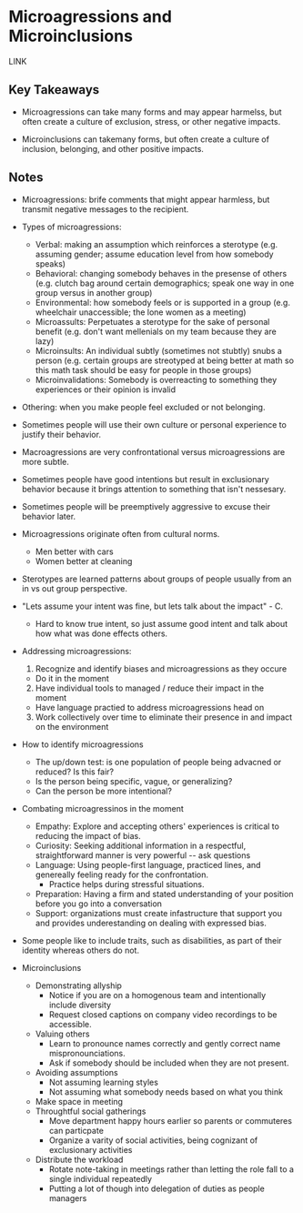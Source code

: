 # Microagressions and Microinclusions

LINK

## Key Takeaways

* Microagressions can take many forms and may appear harmelss, but often create a culture of exclusion, stress, or other negative impacts.

* Microinclusions can takemany forms, but often create a culture of inclusion, belonging, and other positive impacts.

## Notes

* Microagressions: brife comments that might appear harmless, but transmit negative messages to the recipient.
* Types of microagressions:
  * Verbal: making an assumption which reinforces a sterotype (e.g. assuming gender; assume education level from how somebody speaks)
  * Behavioral: changing somebody behaves in the presense of others (e.g. clutch bag around certain demographics; speak one way in one group versus in another group)
  * Environmental: how somebody feels or is supported in a group (e.g. wheelchair unaccessible; the lone women as a meeting)
  * Microassults: Perpetuates a sterotype for the sake of personal benefit (e.g. don't want mellenials on my team because they are lazy)
  * Microinsults: An individual subtly (sometimes not stubtly) snubs a person (e.g. certain groups are streotyped at being better at math so this math task should be easy for people in those groups)
  * Microinvalidations: Somebody is overreacting to something they experiences or their opinion is invalid

* Othering: when you make people feel excluded or not belonging.
* Sometimes people will use their own culture or personal experience to justify their behavior.

* Macroagressions are very confrontational versus microagressions are more subtle.
* Sometimes people have good intentions but result in exclusionary behavior because it brings attention to something that isn't nessesary.
* Sometimes people will be preemptively aggressive to excuse their behavior later.

* Microagressions originate often from cultural norms.
  * Men better with cars
  * Women better at cleaning
* Sterotypes are learned patterns about groups of people usually from an in vs out group perspective.

* "Lets assume your intent was fine, but lets talk about the impact" - C.
  * Hard to know true intent, so just assume good intent and talk about how what was done effects others.

* Addressing microagressions:
  1. Recognize and identify biases and microagressions as they occure
    * Do it in the moment
  2. Have individual tools to managed / reduce their impact in the moment
    * Have language practied to address microagressions head on
  3. Work collectively over time to eliminate their presence in and impact on the environment

* How to identify microagressions
  * The up/down test: is one population of people being advacned or reduced? Is this fair?
  * Is the person being specific, vague, or generalizing?
  * Can the person be more intentional?

* Combating microagressinos in the moment
  * Empathy: Explore and accepting others' experiences is critical to reducing the impact of bias.
  * Curiosity: Seeking additional information in a respectful, straightforward manner is very powerful -- ask questions
  * Language: Using people-first language, practiced lines, and genereally feeling ready for the confrontation.
    * Practice helps during stressful situations.
  * Preparation: Having a firm and stated understanding of your position before you go into a conversation
  * Support: organizations must create infastructure that support you and provides underestanding on dealing with expressed bias.

* Some people like to include traits, such as disabilities, as part of their identity whereas others do not.

* Microinclusions
  * Demonstrating allyship
    * Notice if you are on a homogenous team and intentionally include diversity
    * Request closed captions on company video recordings to be accessible.
  * Valuing others
    * Learn to pronounce names correctly and gently correct name mispronounciations.
    * Ask if somebody should be included when they are not present.
  * Avoiding assumptions
    * Not assuming learning styles
    * Not assuming what somebody needs based on what you think
  * Make space in meeting
  * Throughtful social gatherings
    * Move department happy hours earlier so parents or commuteres can particpate
    * Organize a varity of social activities, being cognizant of exclusionary activities
  * Distribute the workload
    * Rotate note-taking in meetings rather than letting the role fall to a single individual repeatedly
    * Putting a lot of though into delegation of duties as people managers
